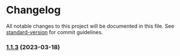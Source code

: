 # Changelog

All notable changes to this project will be documented in this file. See [standard-version](https://github.com/conventional-changelog/standard-version) for commit guidelines.

### [1.1.3](https://github.com/zxm-developer/test/compare/v1.1.1...v1.1.3) (2023-03-18)
